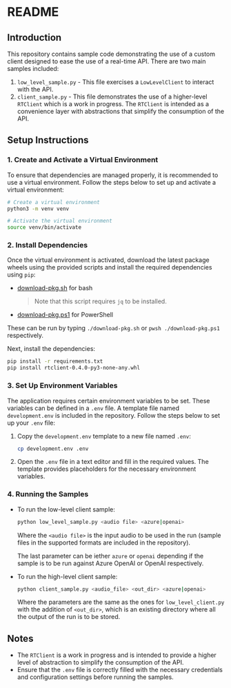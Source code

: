 # README

## Introduction

This repository contains sample code demonstrating the use of a custom client designed to ease the use of a real-time API. There are two main samples included:

1. `low_level_sample.py` - This file exercises a `LowLevelClient` to interact with the API.
2. `client_sample.py` - This file demonstrates the use of a higher-level `RTClient` which is a work in progress. The `RTClient` is intended as a convenience layer with abstractions that simplify the consumption of the API.

## Setup Instructions

### 1. Create and Activate a Virtual Environment

To ensure that dependencies are managed properly, it is recommended to use a virtual environment. Follow the steps below to set up and activate a virtual environment:

```sh
# Create a virtual environment
python3 -m venv venv

# Activate the virtual environment
source venv/bin/activate
```

### 2. Install Dependencies

Once the virtual environment is activated, download the latest package wheels using the provided scripts and install the required dependencies using `pip`:

- [download-pkg.sh](./download-pkg.sh) for bash
    > Note that this script requires `jq` to be installed.

- [download-pkg.ps1](./download-pkg.ps1) for PowerShell

These can be run by typing `./download-pkg.sh` or `pwsh ./download-pkg.ps1` respectively.


Next, install the dependencies:
```sh
pip install -r requirements.txt
pip install rtclient-0.4.0-py3-none-any.whl
```

### 3. Set Up Environment Variables

The application requires certain environment variables to be set. These variables can be defined in a `.env` file. A template file named `development.env` is included in the repository. Follow the steps below to set up your `.env` file:

1. Copy the `development.env` template to a new file named `.env`:

    ```sh
    cp development.env .env
    ```

2. Open the `.env` file in a text editor and fill in the required values. The template provides placeholders for the necessary environment variables.

### 4. Running the Samples

- To run the low-level client sample:

    ```sh
    python low_level_sample.py <audio file> <azure|openai>
    ```

    Where the `<audio file>` is the input audio to be used in the run (sample files in the supported formats are included in the repository).

    The last parameter can be iether `azure` or `openai` depending if the sample is to be run against Azure OpenAI or OpenAI respectively.

- To run the high-level client sample:

    ```sh
    python client_sample.py <audio_file> <out_dir> <azure|openai>
    ```

    Where the parameters are the same as the ones for `low_level_client.py` with the addition of `<out_dir>`, which is an existing directory where all the output of the run is to be stored.

## Notes

- The `RTClient` is a work in progress and is intended to provide a higher level of abstraction to simplify the consumption of the API.
- Ensure that the `.env` file is correctly filled with the necessary credentials and configuration settings before running the samples.
